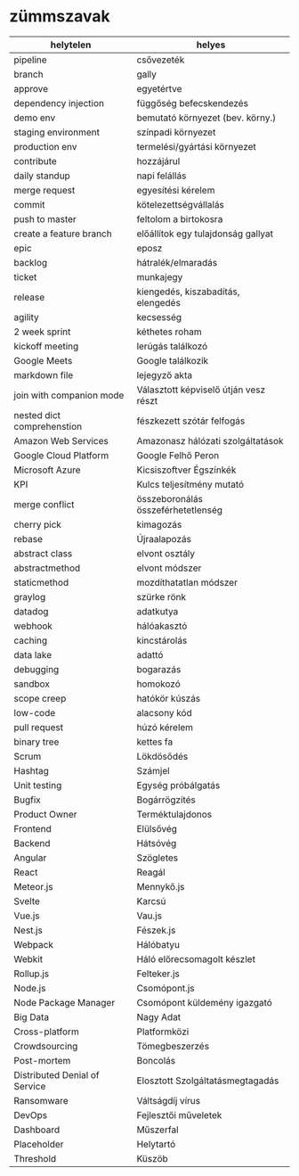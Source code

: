 # zümmszavak

| helytelen | helyes |
| -- | -- |
| pipeline | csővezeték |
| branch | gally |
| approve | egyetértve |
| dependency injection | függőség befecskendezés |
| demo env | bemutató környezet (bev. körny.) |
| staging environment | színpadi környezet |
| production env | termelési/gyártási környezet |
| contribute | hozzájárul |
| daily standup | napi felállás |
| merge request | egyesítési kérelem |
| commit | kötelezettségvállalás |
| push to master | feltolom a birtokosra |
| create a feature branch | előállítok egy tulajdonság gallyat  |
| epic | eposz |
| backlog | hátralék/elmaradás |
| ticket | munkajegy |
| release | kiengedés, kiszabadítás, elengedés |
| agility | kecsesség |
| 2 week sprint | kéthetes roham |
| kickoff meeting | lerúgás találkozó |
| Google Meets | Google találkozik |
| markdown file | lejegyző akta |
| join with companion mode | Választott képviselő útján vesz részt |
| nested dict comprehenstion | fészkezett szótár felfogás |
| Amazon Web Services | Amazonasz hálózati szolgáltatások |
| Google Cloud Platform | Google Felhő Peron |
| Microsoft Azure | Kicsiszoftver Égszínkék |
| KPI | Kulcs teljesítmény mutató |
| merge conflict|összeboronálás összeférhetetlenség |
| cherry pick | kimagozás |
| rebase | Újraalapozás |
| abstract class | elvont osztály |
| abstractmethod | elvont módszer |
| staticmethod | mozdíthatatlan módszer |
| graylog | szürke rönk |
| datadog | adatkutya |
| webhook | hálóakasztó |
| caching | kincstárolás |
| data lake | adattó |
| debugging | bogarazás |
| sandbox | homokozó |
| scope creep | hatókör kúszás |
| low-code | alacsony kód |
| pull request | húzó kérelem |
| binary tree | kettes fa |
| Scrum | Lökdösődés |
| Hashtag | Számjel |
| Unit testing | Egység próbálgatás |
| Bugfix | Bogárrögzítés |
| Product Owner | Terméktulajdonos |
| Frontend | Elülsővég |
| Backend | Hátsóvég |
| Angular | Szögletes |
| React | Reagál |
| Meteor.js | Mennykő.js |
| Svelte | Karcsú |
| Vue.js | Vau.js |
| Nest.js | Fészek.js |
| Webpack | Hálóbatyu |
| Webkit | Háló előrecsomagolt készlet |
| Rollup.js | Felteker.js |
| Node.js | Csomópont.js |
| Node Package Manager | Csomópont küldemény igazgató |
| Big Data | Nagy Adat |
| Cross-platform | Platformközi |
| Crowdsourcing | Tömegbeszerzés |
| Post-mortem | Boncolás |
| Distributed Denial of Service | Elosztott Szolgáltatásmegtagadás |
| Ransomware | Váltságdíj vírus |
| DevOps | Fejlesztői műveletek |
| Dashboard | Műszerfal |
| Placeholder | Helytartó |
| Threshold | Küszöb |

